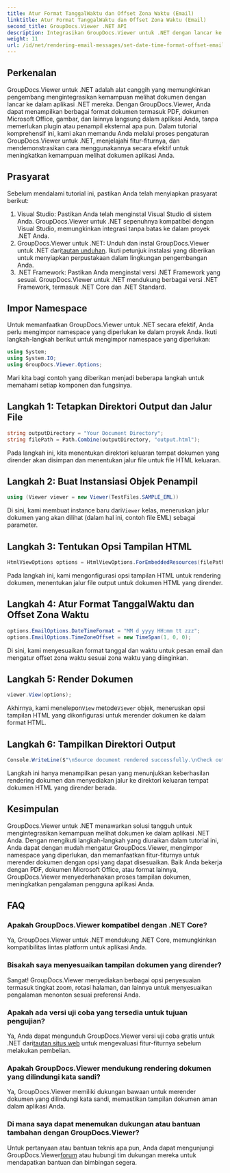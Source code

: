 ```yaml
---
title: Atur Format TanggalWaktu dan Offset Zona Waktu (Email)
linktitle: Atur Format TanggalWaktu dan Offset Zona Waktu (Email)
second_title: GroupDocs.Viewer .NET API
description: Integrasikan GroupDocs.Viewer untuk .NET dengan lancar ke dalam aplikasi Anda untuk kemampuan melihat dokumen yang canggih. Tingkatkan pengalaman pengguna dengan opsi yang dapat disesuaikan.
weight: 11
url: /id/net/rendering-email-messages/set-date-time-format-offset-email/
---
```


## Perkenalan
GroupDocs.Viewer untuk .NET adalah alat canggih yang memungkinkan pengembang mengintegrasikan kemampuan melihat dokumen dengan lancar ke dalam aplikasi .NET mereka. Dengan GroupDocs.Viewer, Anda dapat menampilkan berbagai format dokumen termasuk PDF, dokumen Microsoft Office, gambar, dan lainnya langsung dalam aplikasi Anda, tanpa memerlukan plugin atau penampil eksternal apa pun. Dalam tutorial komprehensif ini, kami akan memandu Anda melalui proses pengaturan GroupDocs.Viewer untuk .NET, menjelajahi fitur-fiturnya, dan mendemonstrasikan cara menggunakannya secara efektif untuk meningkatkan kemampuan melihat dokumen aplikasi Anda.
## Prasyarat
Sebelum mendalami tutorial ini, pastikan Anda telah menyiapkan prasyarat berikut:
1. Visual Studio: Pastikan Anda telah menginstal Visual Studio di sistem Anda. GroupDocs.Viewer untuk .NET sepenuhnya kompatibel dengan Visual Studio, memungkinkan integrasi tanpa batas ke dalam proyek .NET Anda.
2.  GroupDocs.Viewer untuk .NET: Unduh dan instal GroupDocs.Viewer untuk .NET dari[tautan unduhan](https://releases.groupdocs.com/viewer/net/). Ikuti petunjuk instalasi yang diberikan untuk menyiapkan perpustakaan dalam lingkungan pengembangan Anda.
3. .NET Framework: Pastikan Anda menginstal versi .NET Framework yang sesuai. GroupDocs.Viewer untuk .NET mendukung berbagai versi .NET Framework, termasuk .NET Core dan .NET Standard.

## Impor Namespace
Untuk memanfaatkan GroupDocs.Viewer untuk .NET secara efektif, Anda perlu mengimpor namespace yang diperlukan ke dalam proyek Anda. Ikuti langkah-langkah berikut untuk mengimpor namespace yang diperlukan:

```csharp
using System;
using System.IO;
using GroupDocs.Viewer.Options;
```


Mari kita bagi contoh yang diberikan menjadi beberapa langkah untuk memahami setiap komponen dan fungsinya.
## Langkah 1: Tetapkan Direktori Output dan Jalur File
```csharp
string outputDirectory = "Your Document Directory";
string filePath = Path.Combine(outputDirectory, "output.html");
```
Pada langkah ini, kita menentukan direktori keluaran tempat dokumen yang dirender akan disimpan dan menentukan jalur file untuk file HTML keluaran.
## Langkah 2: Buat Instansiasi Objek Penampil
```csharp
using (Viewer viewer = new Viewer(TestFiles.SAMPLE_EML))
```
 Di sini, kami membuat instance baru dari`Viewer` kelas, meneruskan jalur dokumen yang akan dilihat (dalam hal ini, contoh file EML) sebagai parameter.
## Langkah 3: Tentukan Opsi Tampilan HTML
```csharp
HtmlViewOptions options = HtmlViewOptions.ForEmbeddedResources(filePath);
```
Pada langkah ini, kami mengonfigurasi opsi tampilan HTML untuk rendering dokumen, menentukan jalur file output untuk dokumen HTML yang dirender.
## Langkah 4: Atur Format TanggalWaktu dan Offset Zona Waktu
```csharp
options.EmailOptions.DateTimeFormat = "MM d yyyy HH:mm tt zzz";
options.EmailOptions.TimeZoneOffset = new TimeSpan(1, 0, 0);
```
Di sini, kami menyesuaikan format tanggal dan waktu untuk pesan email dan mengatur offset zona waktu sesuai zona waktu yang diinginkan.
## Langkah 5: Render Dokumen
```csharp
viewer.View(options);
```
 Akhirnya, kami menelepon`View` metode`Viewer` objek, meneruskan opsi tampilan HTML yang dikonfigurasi untuk merender dokumen ke dalam format HTML.
## Langkah 6: Tampilkan Direktori Output
```csharp
Console.WriteLine($"\nSource document rendered successfully.\nCheck output in {outputDirectory}.");
```
Langkah ini hanya menampilkan pesan yang menunjukkan keberhasilan rendering dokumen dan menyediakan jalur ke direktori keluaran tempat dokumen HTML yang dirender berada.

## Kesimpulan
GroupDocs.Viewer untuk .NET menawarkan solusi tangguh untuk mengintegrasikan kemampuan melihat dokumen ke dalam aplikasi .NET Anda. Dengan mengikuti langkah-langkah yang diuraikan dalam tutorial ini, Anda dapat dengan mudah mengatur GroupDocs.Viewer, mengimpor namespace yang diperlukan, dan memanfaatkan fitur-fiturnya untuk merender dokumen dengan opsi yang dapat disesuaikan. Baik Anda bekerja dengan PDF, dokumen Microsoft Office, atau format lainnya, GroupDocs.Viewer menyederhanakan proses tampilan dokumen, meningkatkan pengalaman pengguna aplikasi Anda.
## FAQ
### Apakah GroupDocs.Viewer kompatibel dengan .NET Core?
Ya, GroupDocs.Viewer untuk .NET mendukung .NET Core, memungkinkan kompatibilitas lintas platform untuk aplikasi Anda.
### Bisakah saya menyesuaikan tampilan dokumen yang dirender?
Sangat! GroupDocs.Viewer menyediakan berbagai opsi penyesuaian termasuk tingkat zoom, rotasi halaman, dan lainnya untuk menyesuaikan pengalaman menonton sesuai preferensi Anda.
### Apakah ada versi uji coba yang tersedia untuk tujuan pengujian?
 Ya, Anda dapat mengunduh GroupDocs.Viewer versi uji coba gratis untuk .NET dari[tautan situs web](https://releases.groupdocs.com/viewer/net/) untuk mengevaluasi fitur-fiturnya sebelum melakukan pembelian.
### Apakah GroupDocs.Viewer mendukung rendering dokumen yang dilindungi kata sandi?
Ya, GroupDocs.Viewer memiliki dukungan bawaan untuk merender dokumen yang dilindungi kata sandi, memastikan tampilan dokumen aman dalam aplikasi Anda.
### Di mana saya dapat menemukan dukungan atau bantuan tambahan dengan GroupDocs.Viewer?
 Untuk pertanyaan atau bantuan teknis apa pun, Anda dapat mengunjungi GroupDocs.Viewer[forum](https://forum.groupdocs.com/c/viewer/9) atau hubungi tim dukungan mereka untuk mendapatkan bantuan dan bimbingan segera.
